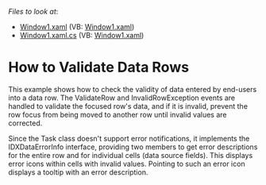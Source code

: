 <!-- default file list -->
*Files to look at*:

* [Window1.xaml](./CS/DXGrid_ValidateRow/Window1.xaml) (VB: [Window1.xaml](./VB/DXGrid_ValidateRow/Window1.xaml))
* [Window1.xaml.cs](./CS/DXGrid_ValidateRow/Window1.xaml.cs) (VB: [Window1.xaml](./VB/DXGrid_ValidateRow/Window1.xaml))
<!-- default file list end -->
# How to Validate Data Rows


<p>This example shows how to check the validity of data entered by end-users into a data row. The ValidateRow and InvalidRowException events are handled to validate the focused row's data, and if it is invalid, prevent the row focus from being moved to another row until invalid values are corrected.</p><p>Since the Task class doesn't support error notifications, it implements the IDXDataErrorInfo interface, providing two members to get error descriptions for the entire row and for individual cells (data source fields). This displays error icons within cells with invalid values. Pointing to such an error icon displays a tooltip with an error description.</p>

<br/>


